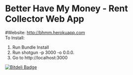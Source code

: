 Better Have My Money - Rent Collector Web App
=============
#Website: http://bhmm.herokuapp.com <br/>
To Install:  <br/>
1. Run Bundle Install <br/>
2. Run shotgun -p 3000 -o 0.0.0. <br/>
3. Go to http://localhost:3000 


[![Bitdeli Badge](https://d2weczhvl823v0.cloudfront.net/leimd/midterm_project/trend.png)](https://bitdeli.com/free "Bitdeli Badge")
